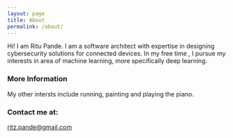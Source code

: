 ```yaml
---
layout: page
title: About
permalink: /about/
---
```


Hi! I am Ritu Pande. I am a software architect with expertise in designing cybersecurity solutions for connected devices. In my free time , I pursue my interests in area of machine learning, more specifically deep learning. 

### More Information

My other intersts include running, painting and playing the piano.

### Contact me at:

[ritz.pande@gmail.com](mailto:ritz.pande@gmail.com)
